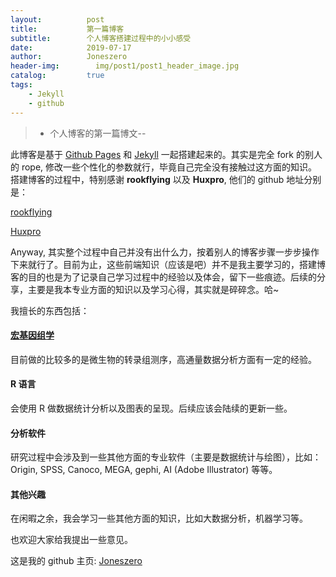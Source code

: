 ```yaml
---
layout:          post
title:           第一篇博客
subtitle:        个人博客搭建过程中的小小感受
date:            2019-07-17
author:          Joneszero
header-img:        img/post1/post1_header_image.jpg
catalog:         true
tags:
    - Jekyll
    - github
---
```


> - 个人博客的第一篇博文--

此博客是基于 [Github Pages](https://pages.github.com/) 和 [Jekyll](https://www.jekyll.com.cn/) 一起搭建起来的。其实是完全 fork 的别人的 rope, 修改一些个性化的参数就行，毕竟自己完全没有接触过这方面的知识。搭建博客的过程中，特别感谢 **rookflying** 以及 **Huxpro**, 他们的 github 地址分别是：

[rookflying](https://github.com/rookflying)

[Huxpro](https://github.com/huxpro)

Anyway, 其实整个过程中自己并没有出什么力，按着别人的博客步骤一步步操作下来就行了。目前为止，这些前端知识（应该是吧）并不是我主要学习的，搭建博客的目的也是为了记录自己学习过程中的经验以及体会，留下一些痕迹。后续的分享，主要是我本专业方面的知识以及学习心得，其实就是碎碎念。哈~

我擅长的东西包括：

#### [宏基因组学](https://baike.baidu.com/item/%E5%AE%8F%E5%9F%BA%E5%9B%A0%E7%BB%84%E5%AD%A6/1227579?fr=aladdin)

目前做的比较多的是微生物的转录组测序，高通量数据分析方面有一定的经验。

#### R 语言

会使用 R 做数据统计分析以及图表的呈现。后续应该会陆续的更新一些。

#### 分析软件

研究过程中会涉及到一些其他方面的专业软件（主要是数据统计与绘图），比如：Origin, SPSS, Canoco, MEGA, gephi, AI (Adobe Illustrator) 等等。

#### 其他兴趣

在闲暇之余，我会学习一些其他方面的知识，比如大数据分析，机器学习等。



也欢迎大家给我提出一些意见。

这是我的 github 主页: [Joneszero](https://github.com/Joneszero)








